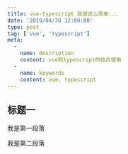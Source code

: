 ```yaml
---
title: vue-typescript 就是这么简单...
date: '2019/04/30 12:00:00'
type: post
tag: ['vue', 'typescript']
meta:
  -
    name: description
    content: vue和typescript的结合使用
  -
    name: keywords
    content: vue, typescript 
---
```

## 标题一

我是第一段落
<!-- more -->

我是第二段落